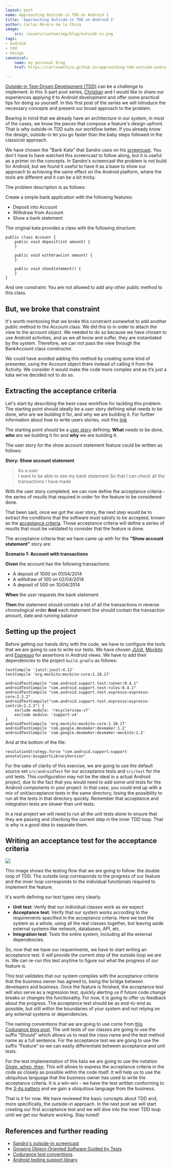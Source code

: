 ```yaml
---
layout: post
name: Approaching Outside-in TDD on Android I
title: 'Approaching Outside-in TDD on Android I'
author: Carlos Morera de la Chica
image:
    src: /assets/custom/img/blog/outside-in.png
tags: 
- android
- tdd 
- design
canonical:
    name: my personal blog
    href: https://carlosmchica.github.io/approaching-tdd-outside-android/

---
```


<a href="http://martinfowler.com/articles/mocksArentStubs.html#DrivingTdd">Outside-in Test-Driven Development (TDD)</a> can be a challenge to implement. In this 3-part post series, <a href="https://twitter.com/panavtec">Christian</a> and I would like to share our experiences applying it to Android development and offer some practical tips for doing so yourself. In this first post of the series we will introduce the necessary concepts and present our broad approach to the problem.

Bearing in mind that we already have an architecture in our system, in most of the cases, we know the pieces that compose a feature's design upfront. That is why outside-in TDD suits our workflow better. If you already know the design, outside-in let you go faster than the baby steps followed in the classicist approach.

We have chosen the "Bank Kata" that Sandro uses on his <a href="/videos/2015/05/12/outside-in-tdd-part-1/">screencast</a>. You don't have to have watched this screencast to follow along, but it is useful as a primer on the concepts. In Sandro's screencast the problem is not build for Android, but we found it useful to have it as a base to show our approach to achieving the same effect on the Android platform, where the tools are different and it can be a bit tricky.

The problem description is as follows:

Create a simple bank application with the following features:

<ul>
<li>Deposit into Account</li>
<li>Withdraw from Account</li>
<li>Show a bank statement</li>
</ul>

The original kata provides a class with the following structure:

````
public class Account {
    public void deposit(int amount) {
    }

    public void withdraw(int amount) {
    }

    public void showStatement() {
    }
}
````

And one constraint: You are not allowed to add any other public method to this class.

## But, we broke that constraint

It's worth mentioning that we broke this constraint somewhat to add another public method to the Account class. We did this to in order to attach the view to the account object. We needed to do so because we have chosen to use Android activities, and as we all know and suffer, they are instantiated by the system. Therefore, we can not pass the view through the BankAccount class constructor.

We could have avoided adding this method by creating some kind of presenter, using the Account object there instead of calling it from the Activity. We consider it would make the code more complex and as it’s just a kata we’ve decided not to do so.

## Extracting the acceptance criteria
Let's start by describing the best-case workflow for tackling this problem. The starting point should ideally be a user story defining what needs to be done, who are we building it for, and why we are building it. For further information about how to write users stories, visit this <a href="https://sprint.ly/blog/agile-user-stories/?utm_content=buffer2dda2">link</a>

The starting point should be a <a href="http://dannorth.net/whats-in-a-story/">user story</a> defining: <b>What</b> needs to be done, <b>who</b> are we building it for and <b>why</b> we are building it.

The user story for the show account statement feature could be written as follows:

<b>Story: Show account statement</b>  

> As a user  
> I want to be able to see my bank statement
> So that I can check all the transactions I have made

With the user story completed, we can now define the acceptance criteria - the series of results that required in order for the feature to be considered done.

That been said, once we got the user story, the next step would be to extract the conditions that the software must satisfy to be accepted, known as the <a href="http://www.seguetech.com/blog/2013/03/25/characteristics-good-agile-acceptance-criteria">acceptance criteria</a>. Those acceptance criteria will define a series of results that must be validated to consider that the feature is done.

<a name="acceptance-criteria"></a>

The acceptance criteria that we have came up with for the <b>“Show account statement”</b> story are:

<b>Scenario 1: Account with transactions</b>

<b>Given</b> the account has the following transactions:

* A deposit of 1000 on 01/04/2014
* A withdraw of 100 on 02/04/2014
* A deposit of 500 on 10/04/2014

<b>When</b> the user requests the bank statement

<b>Then</b> the statement should contain a list of all the transactions in reverse chronological order
<b>And</b> each statement line should contain the transaction amount, date and running balance


## Setting up the project

Before getting our hands dirty with the code, we have to configure the tools that we are going to use to write our tests. We have chosen <a href="http://junit.org/junit4/">JUnit</a>, <a href="http://mockito.org/">Mockito</a> and <a href="https://google.github.io/android-testing-support-library/docs/espresso/">Espresso</a> for assertions in Android views. We have to add their dependencies to the project `build.gradle` as follows:

````
testCompile 'junit:junit:4.12'
testCompile 'org.mockito:mockito-core:1.10.17'

androidTestCompile "com.android.support.test:runner:0.4.1"
androidTestCompile "com.android.support.test:rules:0.4.1"
androidTestCompile "com.android.support.test.espresso:espresso-core:2.2.2"
androidTestCompile("com.android.support.test.espresso:espresso-contrib:2.2.2") {
    exclude module: 'recyclerview-v7'
    exclude module: 'support-v4'
}
androidTestCompile 'org.mockito:mockito-core:1.10.17'
androidTestCompile 'com.google.dexmaker:dexmaker:1.2'
androidTestCompile 'com.google.dexmaker:dexmaker-mockito:1.2'
````

And at the bottom of the file:

````
resolutionStrategy.force "com.android.support:support-annotations:$supportLibraryVersion"
````


For the sake of clarity of this exercise, we are going to use the default source set `src/androidTest` for our acceptance tests and `src/test` for the unit tests. This configuration may not be the ideal in a actual Android project, due to the fact that you would need to add some unit tests for the Android components in your project. In that case, you could end up with a mix of unit/acceptance tests in the same directory, losing the possibility to run all the tests in that directory quickly. Remember that acceptance and integration tests are slower than unit tests.

In a real project we will need to run all the unit tests alone to ensure that they are passing and checking the current step in the inner TDD loop. That is why is a good idea to separate them.

## Writing an acceptance test for the acceptance criteria

<img src="{{ site.baseurl }}/assets/custom/img/blog/outside-in.png" class="img-responsive"/>

This image shows the testing flow that we are going to follow: the double loop of TDD. The outside loop corresponds to the progress of our feature and the inner loop corresponds to the individual functionals required to implement the feature.

It's worth defining our test types very clearly.
<ul>
<li><b>Unit test</b>: Verify that our individual classes work as we expect</li>
<li><b>Acceptance test</b>: Verify that our system works according to the requirements specified in the acceptance criteria. Here we test the system as a whole, using all the real classes together, but leaving aside external systems like network, databases, API, etc.</li>
<li><b>Integration test</b>: Tests the entire system, including all the external dependencies.</li>
</ul>
So, now that we have our requeriments, we have to start writing an acceptance test. It will provide the current step of the outside loop we are in. We can re-run this test anytime to figure out what the progress of our feature is.

This test validates that our system complies with the acceptance criteria that the business owner has agreed to, being the bridge between developers and business. Once the feature is finished, the acceptance test will also serve as a regression test, quickly alerting us if future code change breaks or changes the functionality. For now, it is going to offer us feedback about the progress. The acceptance test should be as end-to-end as possible, but still within the boundaries of your system and not relying on any external systems or dependencies.

The naming conventions that we are going to use come from <a href="/2014/12/13/naming-test-classes-and-methods/">this Codurance blog post</a>. The unit tests of our classes are going to use the suffix “Should” which allows us to read the class name and the test method name as a full sentence. For the acceptance test we are going to use the suffix “Feature” so we can easily differentiate between acceptance and unit tests.

For the test implementation of this kata we are going to use the notation <a href="http://martinfowler.com/bliki/GivenWhenThen.html">Given, when, then</a>. This will allows to express the acceptance criteria in the code as closely as possible within the code itself. It will help us to use the ubiquitous language that the business owner has used to write the acceptance criteria. It is a win-win - we have the test written conforming to the <a href="http://c2.com/cgi/wiki?ArrangeActAssert">3-As pattern</a> and we gain a ubiquitous language from the business.

That is it for now. We have reviewed the basic concepts about TDD and, more specifically, the outside-in approach. In the next post we will start creating our first acceptance test and we will dive into the inner TDD loop until we get our feature working. Stay tuned!

## References and further reading
<ul>
	<li><a href="https://www.youtube.com/watch?v=XHnuMjah6ps">Sandro's outside-in screencast</a></li>
	<li><a href="http://www.growing-object-oriented-software.com/">Growing Object-Oriented Software Guided by Tests</a></li>
	<li><a href="http://codurance.com/2014/12/13/naming-test-classes-and-methods/">Codurance test conventions</a></li>
  <li><a href="http://developer.android.com/intl/es/tools/testing-support-library/index.html">Android testing support library</a></li>
</ul>
